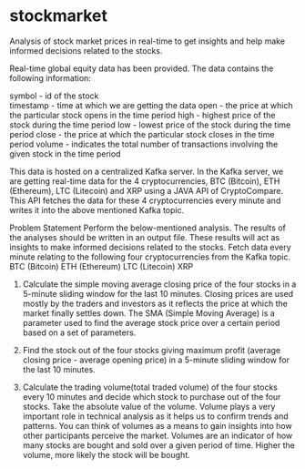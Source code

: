 # stockmarket
Analysis of stock market prices in real-time to get insights and help make informed decisions related to the stocks.

Real-time global equity data has been provided. The data contains the following information:

symbol - id of the stock <br />
timestamp - time at which we are getting the data
open - the price at which the particular stock opens in the time period
high - highest price of the stock during the time period
low - lowest price of the stock during the time period
close - the price at which the particular stock closes in the time period
volume - indicates the total number of transactions involving the given stock in the time period

This data is hosted on a centralized Kafka server. In the Kafka server, we are getting real-time data for the 4 cryptocurrencies,  BTC (Bitcoin), ETH (Ethereum), LTC (Litecoin) and XRP using a JAVA API of CryptoCompare. This API fetches the data for these 4 cryptocurrencies every minute and writes it into the above mentioned Kafka topic.

 
Problem Statement
Perform the below-mentioned analysis. The results of the analyses should be written in an output file. These results will act as insights to make informed decisions related to the stocks.
Fetch data every minute relating to the following four cryptocurrencies from the Kafka topic. 
BTC (Bitcoin)
ETH (Ethereum)
LTC (Litecoin)
XRP
 
1. Calculate the simple moving average closing price of the four stocks in a 5-minute sliding window for the last 10 minutes.  Closing prices are used mostly by the traders and investors as it reflects the price at which the market finally settles down. The SMA (Simple Moving Average) is a parameter used to find the average stock price over a certain period based on a set of parameters. 

2. Find the stock out of the four stocks giving maximum profit (average closing price - average opening price) in a 5-minute sliding window for the last 10 minutes. 

3. Calculate the trading volume(total traded volume) of the four stocks every 10 minutes and decide which stock to purchase out of the four stocks. Take the absolute value of the volume. Volume plays a very important role in technical analysis as it helps us to confirm trends and patterns. You can think of volumes as a means to gain insights into how other participants perceive the market. Volumes are an indicator of how many stocks are bought and sold over a given period of time. Higher the volume, more likely the stock will be bought. 
